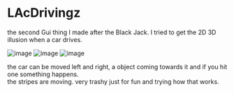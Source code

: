 # LAcDrivingz

the second Gui thing I made after the Black Jack. I tried to get the 2D 3D illusion when a car drives. 

![image](https://user-images.githubusercontent.com/105649203/202903969-c225325c-9ad2-4e4e-bc43-f776d3b26682.png)
![image](https://user-images.githubusercontent.com/105649203/202903972-8906b2d6-13a7-4724-80d8-4265640b30cf.png)
![image](https://user-images.githubusercontent.com/105649203/202903975-3dc47f72-c523-4fd4-8fa6-d16264815795.png)




the car can be moved left and right, a object coming towards it and if you hit one something happens.  
the stripes are moving.
very trashy just for fun and trying how that works.



